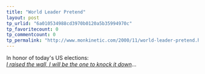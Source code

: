 ```yaml
---
title: "World Leader Pretend"
layout: post
tp_urlid: "6a010534988cd3970b0120a5b35994970c"
tp_favoritecount: 0
tp_commentcount: 0
tp_permalink: "http://www.monkinetic.com/2000/11/world-leader-pretend.html"
---
```

In honor of today&#39;s US elections:<br />
<a href="http://www.ciudadfutura.com/rem/letras/green/leaderpret.html"><i>I raised the wall, I will be the one to knock it down</i></a>...
